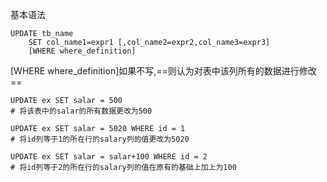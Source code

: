 基本语法
```
UPDATE tb_name 
	SET col_name1=expr1 [,col_name2=expr2,col_name3=expr3]
	[WHERE where_definition]
```
\[WHERE where_definition]如果不写,==则认为对表中该列所有的数据进行修改==
```
UPDATE ex SET salar = 500
# 将该表中的salar的所有数据更改为500

UPDATE ex SET salar = 5020 WHERE id = 1
# 将id列等于1的所在行的salary列的值更改为5020

UPDATE ex SET salar = salar+100 WHERE id = 2
# 将id列等于2的所在行的salary列的值在原有的基础上加上为100
```